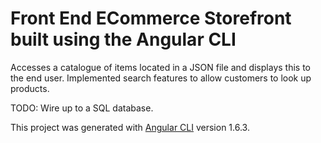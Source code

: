 
# Front End ECommerce Storefront built using the Angular CLI

Accesses a catalogue of items located in a JSON file and displays this to the end user. Implemented search features to allow customers to look up products.

TODO: Wire up to a SQL database.

This project was generated with [Angular CLI](https://github.com/angular/angular-cli) version 1.6.3.

